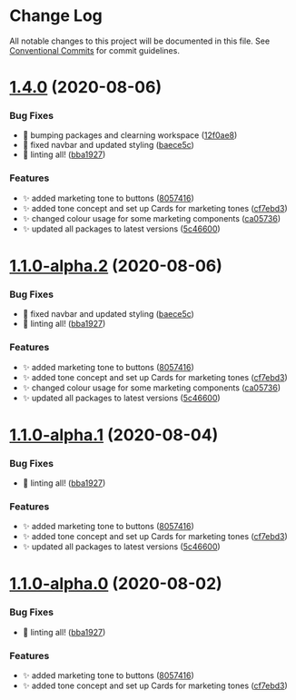 # Change Log

All notable changes to this project will be documented in this file.
See [Conventional Commits](https://conventionalcommits.org) for commit guidelines.

# [1.4.0](https://github.com/dusk-network/dusk-ui-kit/compare/v1.0.0...v1.4.0) (2020-08-06)

### Bug Fixes

- 🐛 bumping packages and clearning workspace ([12f0ae8](https://github.com/dusk-network/dusk-ui-kit/commit/12f0ae8749d33e811669588fb6d922b7462d537d))
- 🐛 fixed navbar and updated styling ([baece5c](https://github.com/dusk-network/dusk-ui-kit/commit/baece5cef4e1071d970010cd5a5a6350a78d51bb))
- 🐛 linting all! ([bba1927](https://github.com/dusk-network/dusk-ui-kit/commit/bba19274916dfc783f787cb098e8ff33fdb4c7a9))

### Features

- ✨ added marketing tone to buttons ([8057416](https://github.com/dusk-network/dusk-ui-kit/commit/8057416eb7e015c0a306250b1f2319c26790ac18))
- ✨ added tone concept and set up Cards for marketing tones ([cf7ebd3](https://github.com/dusk-network/dusk-ui-kit/commit/cf7ebd38caf5b4ab155e1640a4df9958b913b3df))
- ✨ changed colour usage for some marketing components ([ca05736](https://github.com/dusk-network/dusk-ui-kit/commit/ca05736d2080d1b266a20a80d247bf443780aafd))
- ✨ updated all packages to latest versions ([5c46600](https://github.com/dusk-network/dusk-ui-kit/commit/5c46600d34dc582bccf5b1dc075cf38a156f37e2))

# [1.1.0-alpha.2](https://github.com/dusk-network/dusk-ui-kit/compare/v1.0.0...v1.1.0-alpha.2) (2020-08-06)

### Bug Fixes

- 🐛 fixed navbar and updated styling ([baece5c](https://github.com/dusk-network/dusk-ui-kit/commit/baece5cef4e1071d970010cd5a5a6350a78d51bb))
- 🐛 linting all! ([bba1927](https://github.com/dusk-network/dusk-ui-kit/commit/bba19274916dfc783f787cb098e8ff33fdb4c7a9))

### Features

- ✨ added marketing tone to buttons ([8057416](https://github.com/dusk-network/dusk-ui-kit/commit/8057416eb7e015c0a306250b1f2319c26790ac18))
- ✨ added tone concept and set up Cards for marketing tones ([cf7ebd3](https://github.com/dusk-network/dusk-ui-kit/commit/cf7ebd38caf5b4ab155e1640a4df9958b913b3df))
- ✨ changed colour usage for some marketing components ([ca05736](https://github.com/dusk-network/dusk-ui-kit/commit/ca05736d2080d1b266a20a80d247bf443780aafd))
- ✨ updated all packages to latest versions ([5c46600](https://github.com/dusk-network/dusk-ui-kit/commit/5c46600d34dc582bccf5b1dc075cf38a156f37e2))

# [1.1.0-alpha.1](https://github.com/dusk-network/dusk-ui-kit/compare/v1.0.0...v1.1.0-alpha.1) (2020-08-04)

### Bug Fixes

- 🐛 linting all! ([bba1927](https://github.com/dusk-network/dusk-ui-kit/commit/bba19274916dfc783f787cb098e8ff33fdb4c7a9))

### Features

- ✨ added marketing tone to buttons ([8057416](https://github.com/dusk-network/dusk-ui-kit/commit/8057416eb7e015c0a306250b1f2319c26790ac18))
- ✨ added tone concept and set up Cards for marketing tones ([cf7ebd3](https://github.com/dusk-network/dusk-ui-kit/commit/cf7ebd38caf5b4ab155e1640a4df9958b913b3df))
- ✨ updated all packages to latest versions ([5c46600](https://github.com/dusk-network/dusk-ui-kit/commit/5c46600d34dc582bccf5b1dc075cf38a156f37e2))

# [1.1.0-alpha.0](https://github.com/dusk-network/dusk-ui-kit/compare/v1.0.0...v1.1.0-alpha.0) (2020-08-02)

### Bug Fixes

- 🐛 linting all! ([bba1927](https://github.com/dusk-network/dusk-ui-kit/commit/bba19274916dfc783f787cb098e8ff33fdb4c7a9))

### Features

- ✨ added marketing tone to buttons ([8057416](https://github.com/dusk-network/dusk-ui-kit/commit/8057416eb7e015c0a306250b1f2319c26790ac18))
- ✨ added tone concept and set up Cards for marketing tones ([cf7ebd3](https://github.com/dusk-network/dusk-ui-kit/commit/cf7ebd38caf5b4ab155e1640a4df9958b913b3df))
